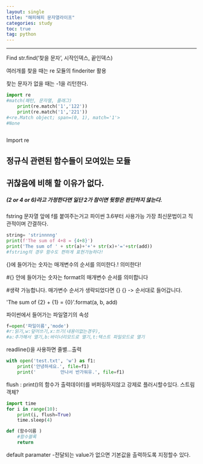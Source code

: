 ```yaml
---
layout: single
title: "해피해피 문자열라이프"
categories: study
toc: true 
tag: python
---      
```

---
Find str.find(‘찾을 문자’, 시작인덱스, 끝인덱스)

여러개를 찾을 때는 re 모듈의 finderiter 활용

찾는 문자가 없을 때는 -1을 리턴한다.

```python
import re
#match(패턴, 문자열, 플래그)
	print(re.match('1','122'))
	print(re.match('1','221'))
#<re.Match object; span=(0, 1), match='1'>
#None
  
```

Import re

정규식 관련된 함수들이 모여있는 모듈
---
귀찮음에 비해 할 이유가 없다.
---
##### (2 or 4 or 6)라고 가정한다면 일단 2가 참이면 뒷항은 판단하지 않는다.

fstring
문자열 앞에 f를 붙여주는거고 파이썬 3.6부터 사용가능
가장 최신문법이고 직관적이며 간결하다.
```python
string= 'strinnnng' 
print(f'The sum of 4+8 = {4+8}')
print('The sum of ' + str(a)+'+'+ str(x)+'='+str(add))
#fstring의 경우 함수도 편하게 표현가능하다!
```
{}에 들어가는 숫자는 매개변수의 순서를 의미한다.! 의미한다!

#{} 안에 들어가는 숫자는 format의 매개변수 순서를 의미합니다

#생략 가능합니다. 매가변수 순서가 생략되었다면 {} {} -> 순서대로 들어갑니다.

'The sum of {2} + {1} = {0}'.format(a, b, add)

파이썬에서 들어가는 파일열기의 속성

```python
f=open('파일이름','mode')
#r:읽기,w:덮어쓰기,x:쓰기(내용이없는경우),
#a:추가해서 열기,b:바이너리모드로 열기,t:텍스트 파일모드로 열기

```

readline()을 사용하면 줄별...출력
```python
with open('test.txt', 'w') as f1:
	print('안녕하세요.', file=f1)
	print('			만나서 반가워유.', file=f1)

```


flush : print()의 함수가 출력데이터를 버퍼링하지않고 강제로 플러시할수있다. 
스트림 객체?
```python
import time
for i in range(10):
	print(i, flush=True)
	time.sleep(4)
```


```python
def (함수이름 )
	#함수블록 
	return
```
default paramater 
-전달되는 value가 없으면 기본값을 출력하도록 지정할수 있다.